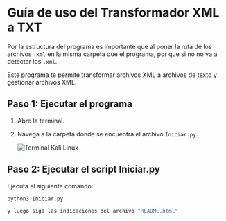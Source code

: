# Guía de uso del Transformador XML a TXT

Por la estructura del programa es importante que al poner la ruta de los archivos `.xml` en la misma carpeta que el programa, por que si no no va a detectar los `.xml`.

Este programa te permite transformar archivos XML a archivos de texto y gestionar archivos XML.

## Paso 1: Ejecutar el programa

1.  Abre la terminal.
2.  Navega a la carpeta donde se encuentra el archivo `Iniciar.py`.

    ![Terminal Kali Linux](terminal_icon.png)

## Paso 2: Ejecutar el script Iniciar.py

Ejecuta el siguiente comando:

```bash
python3 Iniciar.py

y luego siga las indicaciones del archivo "README.html"
